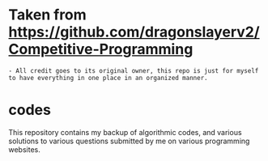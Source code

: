 # Taken from https://github.com/dragonslayerv2/Competitive-Programming
    - All credit goes to its original owner, this repo is just for myself to have everything in one place in an organized manner.


codes
=====
This repository contains my backup of algorithmic codes, and various solutions to various questions submitted by me on various programming websites.
